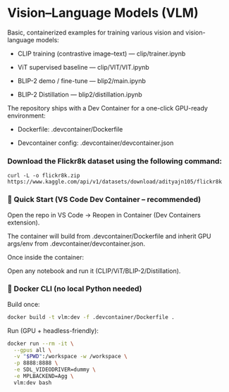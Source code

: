 
# Vision–Language Models (VLM)

Basic, containerized examples for training various vision and vision-language models:

- CLIP training (contrastive image–text) — clip/trainer.ipynb 

- ViT supervised baseline — clip/VIT/VIT.ipynb 

- BLIP-2 demo / fine-tune — blip2/main.ipynb 

- BLIP-2 Distillation — blip2/distillation.ipynb 

The repository ships with a Dev Container for a one-click GPU-ready environment:

- Dockerfile: .devcontainer/Dockerfile 

- Devcontainer config: .devcontainer/devcontainer.json


### Download the Flickr8k dataset using the following command:
```
curl -L -o flickr8k.zip  https://www.kaggle.com/api/v1/datasets/download/adityajn105/flickr8k
```

### 🚀 Quick Start (VS Code Dev Container – recommended)

Open the repo in VS Code → Reopen in Container (Dev Containers extension).

The container will build from .devcontainer/Dockerfile and inherit GPU args/env from .devcontainer/devcontainer.json.

Once inside the container:

Open any notebook and run it (CLIP/ViT/BLIP-2/Distillation).

### 🐳 Docker CLI (no local Python needed)

Build once:
``` bash
docker build -t vlm:dev -f .devcontainer/Dockerfile .
```

Run (GPU + headless-friendly):
``` bash
docker run --rm -it \
  --gpus all \
  -v "$PWD":/workspace -w /workspace \
  -p 8888:8888 \
  -e SDL_VIDEODRIVER=dummy \
  -e MPLBACKEND=Agg \
  vlm:dev bash
```
